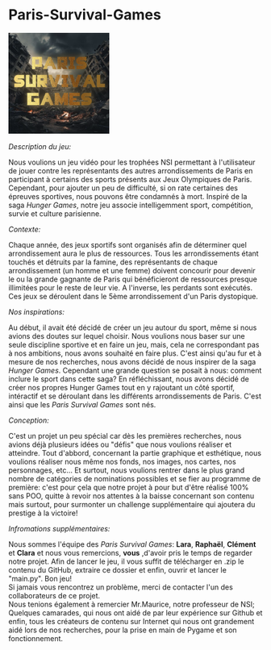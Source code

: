 # Paris-Survival-Games

<img src="images/Paris_Survival_Games_Logo.png" width=200 height=200/>

<i>Description du jeu:</i>

Nous voulions un jeu vidéo pour les trophées NSI permettant à l'utilisateur de jouer contre les représentants des autres arrondissements de Paris en participant à certains des sports présents aux Jeux Olympiques de Paris. Cependant, pour ajouter un peu de difficulté, si on rate certaines des épreuves sportives, nous pouvons être condamnés à mort. Inspiré de la saga <i>Hunger Games</i>, notre jeu associe intelligemment sport, compétition, survie et culture parisienne.

<i>Contexte:</i>

Chaque année, des jeux sportifs sont organisés afin de déterminer quel arrondissement aura le plus de ressources. Tous les arrondissements étant touchés et détruits par la famine, des représentants de chaque arrondissement (un homme et une femme) doivent concourir pour devenir le ou la grande gagnante de Paris qui bénéficieront de ressources presque illimitées pour le reste de leur vie. A l'inverse, les perdants sont exécutés. Ces jeux se déroulent dans le 5ème arrondissement d'un Paris dystopique.

<i>Nos inspirations:</i>

Au début, il avait été décidé de créer un jeu autour du sport, même si nous avions des doutes sur lequel choisir. Nous voulions nous baser sur une seule discipline sportive et en faire un jeu, mais, cela ne correspondant pas à nos ambitions, nous avons souhaité en faire plus. C'est ainsi qu'au fur et à mesure de nos recherches, nous avons décidé de nous inspirer de la saga <i>Hunger Games</i>. Cependant une grande question se posait à nous: comment inclure le sport dans cette saga? En réfléchissant, nous avons décidé de créer nos propres Hunger Games tout en y rajoutant un côté sportif, intéractif et se déroulant dans les différents arrondissements de Paris. C'est ainsi que les <i>Paris Survival Games</i> sont nés.

<i>Conception:</i>

C'est un projet un peu spécial car dès les premières recherches, nous avions déjà plusieurs idées ou "défis" que nous voulions réaliser et atteindre. Tout d'abbord, concernant la partie graphique et esthétique, nous voulions réaliser nous même nos fonds, nos images, nos cartes, nos personnages, etc... Et surtout, nous voulions rentrer dans le plus grand nombre de catégories de nominations possibles et se fier au programme de première: c'est pour çela que notre projet à pour but d'être réalisé 100% sans POO, quitte à revoir nos attentes à la baisse concernant son contenu mais surtout, pour surmonter un challenge supplémentaire qui ajoutera du prestige à la victoire!

<i>Infromations supplémentaires:</i>

Nous sommes l'équipe des <i>Paris Survival Games</i>: <b>Lara</b>, <b>Raphaël</b>, <b>Clément</b> et <b>Clara</b> et nous vous remercions, <b>vous</b> ,d'avoir pris le temps de regarder notre projet.
Afin de lancer le jeu, il vous suffit de télécharger en .zip le contenu du GitHub, extraire ce dossier et enfin, ouvrir et lancer le "main.py". Bon jeu!<br/>
Si jamais vous rencontrez un problème, merci de contacter l'un des collaborateurs de ce projet.<br/>
Nous tenions également à remercier Mr.Maurice, notre professeur de NSI; Quelques camarades, qui nous ont aidé de par leur expérience sur Github et enfin, tous les créateurs de contenu sur Internet qui nous ont grandement aidé lors de nos recherches, pour la prise en main de Pygame et son fonctionnement.
